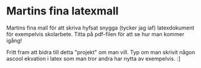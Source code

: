 # Martins fina latexmall
Martins fina mall för att skriva hyfsat snygga (tycker jag iaf) latexdokument för exempelvis skolarbete. Titta på pdf-filen för att se hur man kommer igång!

Fritt fram att bidra till detta "projekt" om man vill. Typ om man skrivit någon ascool ekvation i latex som man tror andra har nytta av exempelvis. :]
